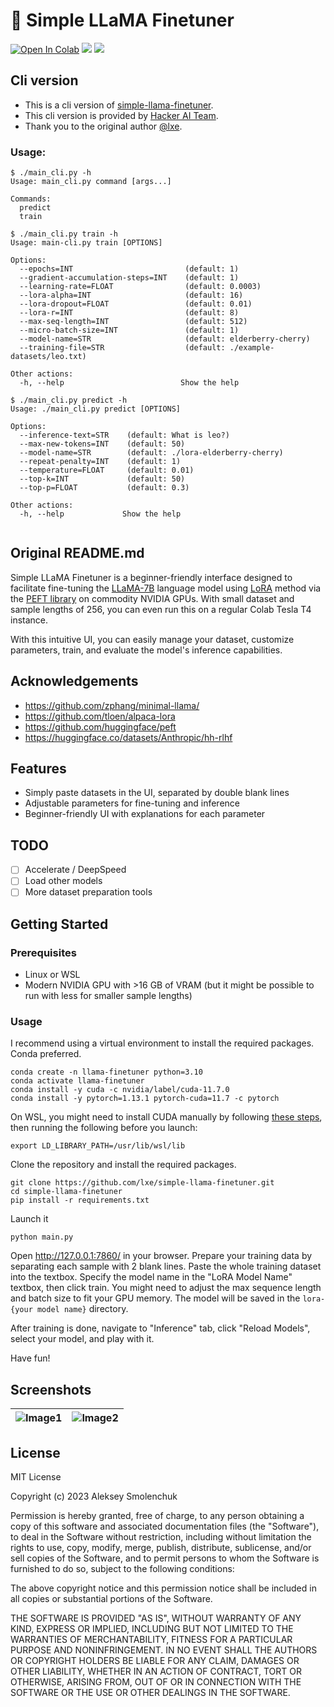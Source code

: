 # 🦙 Simple LLaMA Finetuner



[![Open In Colab](https://colab.research.google.com/assets/colab-badge.svg)](https://colab.research.google.com/github/lxe/simple-llama-finetuner/blob/master/Simple_LLaMA_FineTuner.ipynb)
[![](https://img.shields.io/badge/no-bugs-brightgreen.svg)](https://github.com/lxe/no-bugs) 
[![](https://img.shields.io/badge/coverage-%F0%9F%92%AF-green.svg)](https://github.com/lxe/onehundred/tree/master)


## Cli version
- This is a cli version of [simple-llama-finetuner](https://github.com/lxe/simple-llama-finetuner/).
- This cli version is provided by [Hacker AI Team](https://hacker-ai.ai).
- Thank you to the original author [@lxe](https://twitter.com/lxe).

### Usage:

```
$ ./main_cli.py -h
Usage: main_cli.py command [args...]

Commands:
  predict
  train

$ ./main_cli.py train -h
Usage: main-cli.py train [OPTIONS]

Options:
  --epochs=INT                         (default: 1)
  --gradient-accumulation-steps=INT    (default: 1)
  --learning-rate=FLOAT                (default: 0.0003)
  --lora-alpha=INT                     (default: 16)
  --lora-dropout=FLOAT                 (default: 0.01)
  --lora-r=INT                         (default: 8)
  --max-seq-length=INT                 (default: 512)
  --micro-batch-size=INT               (default: 1)
  --model-name=STR                     (default: elderberry-cherry)
  --training-file=STR                  (default: ./example-datasets/leo.txt)

Other actions:
  -h, --help                          Show the help
  
$ ./main_cli.py predict -h
Usage: ./main_cli.py predict [OPTIONS]

Options:
  --inference-text=STR    (default: What is leo?)
  --max-new-tokens=INT    (default: 50)
  --model-name=STR        (default: ./lora-elderberry-cherry)
  --repeat-penalty=INT    (default: 1)
  --temperature=FLOAT     (default: 0.01)
  --top-k=INT             (default: 50)
  --top-p=FLOAT           (default: 0.3)

Other actions:
  -h, --help             Show the help


```

## Original README.md

Simple LLaMA Finetuner is a beginner-friendly interface designed to facilitate fine-tuning the [LLaMA-7B](https://github.com/facebookresearch/llama) language model using [LoRA](https://arxiv.org/abs/2106.09685) method via the [PEFT library](https://github.com/huggingface/peft) on commodity NVIDIA GPUs. With small dataset and sample lengths of 256, you can even run this on a regular Colab Tesla T4 instance.

With this intuitive UI, you can easily manage your dataset, customize parameters, train, and evaluate the model's inference capabilities.

## Acknowledgements

 - https://github.com/zphang/minimal-llama/
 - https://github.com/tloen/alpaca-lora
 - https://github.com/huggingface/peft
 - https://huggingface.co/datasets/Anthropic/hh-rlhf

## Features

- Simply paste datasets in the UI, separated by double blank lines
- Adjustable parameters for fine-tuning and inference
- Beginner-friendly UI with explanations for each parameter

## TODO

- [ ] Accelerate / DeepSpeed 
- [ ] Load other models
- [ ] More dataset preparation tools

## Getting Started

### Prerequisites

- Linux or WSL
- Modern NVIDIA GPU with >16 GB of VRAM (but it might be possible to run with less for smaller sample lengths)

### Usage

I recommend using a virtual environment to install the required packages. Conda preferred.

```
conda create -n llama-finetuner python=3.10
conda activate llama-finetuner
conda install -y cuda -c nvidia/label/cuda-11.7.0
conda install -y pytorch=1.13.1 pytorch-cuda=11.7 -c pytorch
```

On WSL, you might need to install CUDA manually by following [these steps](https://developer.nvidia.com/cuda-downloads?target_os=Linux&target_arch=x86_64&Distribution=WSL-Ubuntu&target_version=2.0&target_type=deb_local), then running the following before you launch:

```
export LD_LIBRARY_PATH=/usr/lib/wsl/lib
```

Clone the repository and install the required packages.

```
git clone https://github.com/lxe/simple-llama-finetuner.git
cd simple-llama-finetuner
pip install -r requirements.txt
```

Launch it

```
python main.py
```

Open http://127.0.0.1:7860/ in your browser. Prepare your training data by separating each sample with 2 blank lines. Paste the whole training dataset into the textbox. Specify the model name in the "LoRA Model Name" textbox, then click train. You might need to adjust the max sequence length and batch size to fit your GPU memory. The model will be saved in the `lora-{your model name}` directory.

After training is done, navigate to "Inference" tab, click "Reload Models", select your model, and play with it.

Have fun!

## Screenshots

|![Image1](https://user-images.githubusercontent.com/1486609/226793136-84531388-4081-49bb-b982-3f47e6ec25cd.png) | ![Image2](https://user-images.githubusercontent.com/1486609/226809466-b1eb6f3f-4049-4a41-a2e3-52b06a6e1230.png) |
|:---:|:---:|

## License

MIT License

Copyright (c) 2023 Aleksey Smolenchuk

Permission is hereby granted, free of charge, to any person obtaining a copy of this software and associated documentation files (the "Software"), to deal in the Software without restriction, including without limitation the rights to use, copy, modify, merge, publish, distribute, sublicense, and/or sell copies of the Software, and to permit persons to whom the Software is furnished to do so, subject to the following conditions:

The above copyright notice and this permission notice shall be included in all copies or substantial portions of the Software.

THE SOFTWARE IS PROVIDED "AS IS", WITHOUT WARRANTY OF ANY KIND, EXPRESS OR IMPLIED, INCLUDING BUT NOT LIMITED TO THE WARRANTIES OF MERCHANTABILITY, FITNESS FOR A PARTICULAR PURPOSE AND NONINFRINGEMENT. IN NO EVENT SHALL THE AUTHORS OR COPYRIGHT HOLDERS BE LIABLE FOR ANY CLAIM, DAMAGES OR OTHER LIABILITY, WHETHER IN AN ACTION OF CONTRACT, TORT OR OTHERWISE, ARISING FROM, OUT OF OR IN CONNECTION WITH THE SOFTWARE OR THE USE OR OTHER DEALINGS IN THE SOFTWARE.
